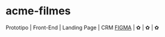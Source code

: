 # acme-filmes
Prototipo | Front-End | Landing Page | CRM
 [FIGMA](https://www.figma.com/file/hqINCDgK85crLua830FhQf/Untitled?type=design&node-id=0%3A1&mode=design&t=d3IIPTb6soeABjgM-1)
 | ✿ | ✿ | ✿